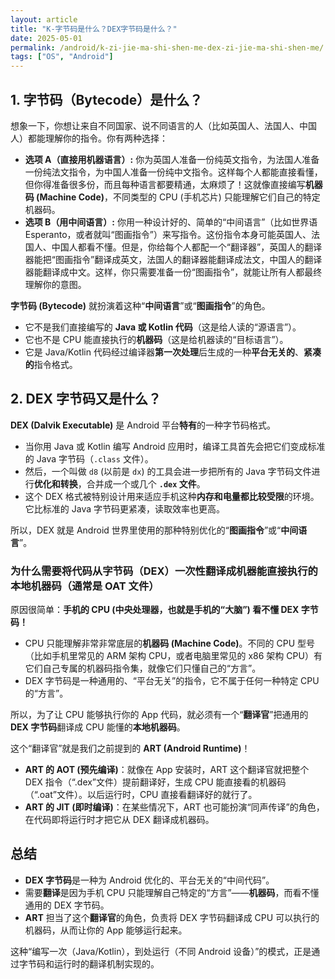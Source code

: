 ```yaml
---
layout: article
title: "K-字节码是什么？DEX字节码是什么？"
date: 2025-05-01
permalink: /android/k-zi-jie-ma-shi-shen-me-dex-zi-jie-ma-shi-shen-me/
tags: ["OS", "Android"]
---
```


 

## 1. 字节码（Bytecode）是什么？

想象一下，你想让来自不同国家、说不同语言的人（比如英国人、法国人、中国人）都能理解你的指令。你有两种选择：

- **选项 A（直接用机器语言）:** 你为英国人准备一份纯英文指令，为法国人准备一份纯法文指令，为中国人准备一份纯中文指令。这样每个人都能直接看懂，但你得准备很多份，而且每种语言都要精通，太麻烦了！这就像直接编写**机器码 (Machine Code)**，不同类型的 CPU (手机芯片) 只能理解它们自己的特定机器码。
- **选项 B（用中间语言）:** 你用一种设计好的、简单的“中间语言”（比如世界语 Esperanto，或者就叫“图画指令”）来写指令。这份指令本身可能英国人、法国人、中国人都看不懂。但是，你给每个人都配一个“翻译器”，英国人的翻译器能把“图画指令”翻译成英文，法国人的翻译器能翻译成法文，中国人的翻译器能翻译成中文。这样，你只需要准备一份“图画指令”，就能让所有人都最终理解你的意图。

**字节码 (Bytecode)** 就扮演着这种“**中间语言**”或“**图画指令**”的角色。

- 它不是我们直接编写的 **Java 或 Kotlin 代码**（这是给人读的“源语言”）。
- 它也不是 CPU 能直接执行的**机器码**（这是给机器读的“目标语言”）。
- 它是 Java/Kotlin 代码经过编译器**第一次处理**后生成的一种**平台无关的**、**紧凑的**指令格式。

## 2. DEX 字节码又是什么？

**DEX (Dalvik Executable)** 是 Android 平台**特有**的一种字节码格式。

- 当你用 Java 或 Kotlin 编写 Android 应用时，编译工具首先会把它们变成标准的 Java 字节码（`.class` 文件）。
- 然后，一个叫做 `d8` (以前是 `dx`) 的工具会进一步把所有的 Java 字节码文件进行**优化和转换**，合并成一个或几个 **`.dex` 文件**。
- 这个 DEX 格式被特别设计用来适应手机这种**内存和电量都比较受限**的环境。它比标准的 Java 字节码更紧凑，读取效率也更高。

所以，DEX 就是 Android 世界里使用的那种特别优化的“**图画指令**”或“**中间语言**”。

### 为什么需要将代码从字节码（DEX）**一次性翻译**成机器能直接执行的本地机器码（通常是 OAT 文件）

原因很简单：**手机的 CPU (中央处理器，也就是手机的“大脑”) 看不懂 DEX 字节码！**

- CPU 只能理解非常非常底层的**机器码 (Machine Code)**。不同的 CPU 型号（比如手机里常见的 ARM 架构 CPU，或者电脑里常见的 x86 架构 CPU）有它们自己专属的机器码指令集，就像它们只懂自己的“方言”。
- DEX 字节码是一种通用的、“平台无关”的指令，它不属于任何一种特定 CPU 的“方言”。

所以，为了让 CPU 能够执行你的 App 代码，就必须有一个“**翻译官**”把通用的 **DEX 字节码**翻译成 CPU 能懂的**本地机器码**。

这个“翻译官”就是我们之前提到的 **ART (Android Runtime)**！

- **ART 的 AOT (预先编译)**：就像在 App 安装时，ART 这个翻译官就把整个 DEX 指令（“.dex”文件）提前翻译好，生成 CPU 能直接看的机器码（“.oat”文件）。以后运行时，CPU 直接看翻译好的就行了。
- **ART 的 JIT (即时编译)**：在某些情况下，ART 也可能扮演“同声传译”的角色，在代码即将运行时才把它从 DEX 翻译成机器码。

## 总结

- **DEX 字节码**是一种为 Android 优化的、平台无关的“中间代码”。
- 需要**翻译**是因为手机 CPU 只能理解自己特定的“方言”——**机器码**，而看不懂通用的 DEX 字节码。
- **ART** 担当了这个**翻译官**的角色，负责将 DEX 字节码翻译成 CPU 可以执行的机器码，从而让你的 App 能够运行起来。

这种“编写一次（Java/Kotlin），到处运行（不同 Android 设备）”的模式，正是通过字节码和运行时的翻译机制实现的。